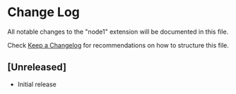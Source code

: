 # Change Log

All notable changes to the "node1" extension will be documented in this file.

Check [Keep a Changelog](http://keepachangelog.com/) for recommendations on how to structure this file.

## [Unreleased]

- Initial release